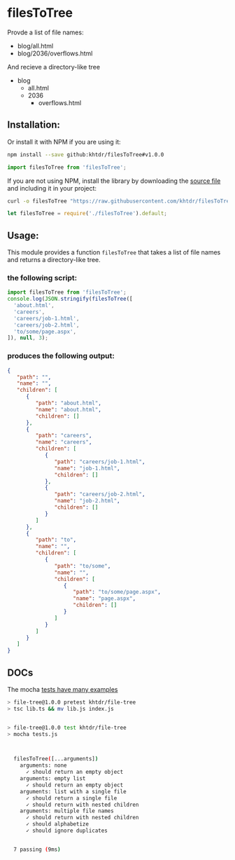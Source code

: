 
# filesToTree

Provde a list of file names:
  - blog/all.html
  - blog/2036/overflows.html
  
And recieve a directory-like tree
  - blog
      - all.html
      - 2036
          - overflows.html

## Installation:


Or install it with NPM if you are using it:
```bash
npm install --save github:khtdr/filesToTree#v1.0.0
```
```javascript
import filesToTree from 'filesToTree';
```

If you are not using NPM, install the library by downloading the [source file](https://raw.githubusercontent.com/khtdr/filesToTree/master/filesToTree.js) and including it in your project:
```bash
curl -o filesToTree "https://raw.githubusercontent.com/khtdr/filesToTree/master/filesToTree.js"
```
```javascript
let filesToTree = require('./filesToTree').default;
```

## Usage:

This module provides a function `filesToTree` that takes a list of file names and returns a directory-like tree.


### the following script:
```javascript
import filesToTree from 'filesToTree';
console.log(JSON.stringify(filesToTree([
  'about.html',
  'careers',
  'careers/job-1.html',
  'careers/job-2.html',
  'to/some/page.aspx',
]), null, 3);
```

### produces the following output:
```json
{
   "path": "",
   "name": "",
   "children": [
      {
         "path": "about.html",
         "name": "about.html",
         "children": []
      },
      {
         "path": "careers",
         "name": "careers",
         "children": [
            {
               "path": "careers/job-1.html",
               "name": "job-1.html",
               "children": []
            },
            {
               "path": "careers/job-2.html",
               "name": "job-2.html",
               "children": []
            }
         ]
      },
      {
         "path": "to",
         "name": "",
         "children": [
            {
               "path": "to/some",
               "name": "",
               "children": [
                  {
                     "path": "to/some/page.aspx",
                     "name": "page.aspx",
                     "children": []
                  }
               ]
            }
         ]
      }
   ]
}
```


## DOCs

The mocha [tests have many examples](./tests.js)

```bash
> file-tree@1.0.0 pretest khtdr/file-tree
> tsc lib.ts && mv lib.js index.js


> file-tree@1.0.0 test khtdr/file-tree
> mocha tests.js



  filesToTree([...arguments])
    arguments: none
      ✓ should return an empty object
    arguments: empty list
      ✓ should return an empty object
    arguments: list with a single file
      ✓ should return a single file
      ✓ should return with nested children
    arguments: multiple file names
      ✓ should return with nested children
      ✓ should alphabetize
      ✓ should ignore duplicates


  7 passing (9ms)

```
